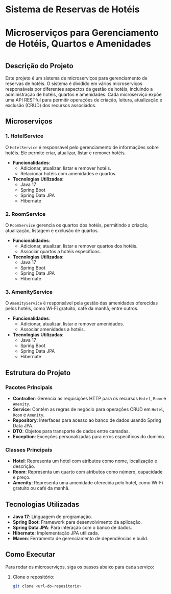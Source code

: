 # Sistema de Reservas de Hotéis
# Microserviços para Gerenciamento de Hotéis, Quartos e Amenidades

<h1 align="center">

## Descrição do Projeto
<p align="left">
Este projeto é um sistema de microserviços para gerenciamento de reservas de hotéis. O sistema é dividido em vários microserviços responsáveis por diferentes aspectos da gestão de hotéis, incluindo a administração de hotéis, quartos e amenidades. Cada microserviço expõe uma API RESTful para permitir operações de criação, leitura, atualização e exclusão (CRUD) dos recursos associados.
</p>

## Microserviços

### 1. HotelService
O `HotelService` é responsável pelo gerenciamento de informações sobre hotéis. Ele permite criar, atualizar, listar e remover hotéis.
- **Funcionalidades**:
  - Adicionar, atualizar, listar e remover hotéis.
  - Relacionar hotéis com amenidades e quartos.
- **Tecnologias Utilizadas**:
  - Java 17
  - Spring Boot
  - Spring Data JPA
  - Hibernate

### 2. RoomService
O `RoomService` gerencia os quartos dos hotéis, permitindo a criação, atualização, listagem e exclusão de quartos.
- **Funcionalidades**:
  - Adicionar, atualizar, listar e remover quartos dos hotéis.
  - Associar quartos a hotéis específicos.
- **Tecnologias Utilizadas**:
  - Java 17
  - Spring Boot
  - Spring Data JPA
  - Hibernate

### 3. AmenityService
O `AmenityService` é responsável pela gestão das amenidades oferecidas pelos hotéis, como Wi-Fi gratuito, café da manhã, entre outros.
- **Funcionalidades**:
  - Adicionar, atualizar, listar e remover amenidades.
  - Associar amenidades a hotéis.
- **Tecnologias Utilizadas**:
  - Java 17
  - Spring Boot
  - Spring Data JPA
  - Hibernate

## Estrutura do Projeto

### Pacotes Principais
- **Controller**: Gerencia as requisições HTTP para os recursos `Hotel`, `Room` e `Amenity`.
- **Service**: Contém as regras de negócio para operações CRUD em `Hotel`, `Room` e `Amenity`.
- **Repository**: Interfaces para acesso ao banco de dados usando Spring Data JPA.
- **DTO**: Objetos para transporte de dados entre camadas.
- **Exception**: Exceções personalizadas para erros específicos do domínio.

### Classes Principais
- **Hotel**: Representa um hotel com atributos como nome, localização e descrição.
- **Room**: Representa um quarto com atributos como número, capacidade e preço.
- **Amenity**: Representa uma amenidade oferecida pelo hotel, como Wi-Fi gratuito ou café da manhã.

## Tecnologias Utilizadas
- **Java 17**: Linguagem de programação.
- **Spring Boot**: Framework para desenvolvimento da aplicação.
- **Spring Data JPA**: Para interação com o banco de dados.
- **Hibernate**: Implementação JPA utilizada.
- **Maven**: Ferramenta de gerenciamento de dependências e build.

## Como Executar
Para rodar os microserviços, siga os passos abaixo para cada serviço:

1. Clone o repositório:
   ```bash
   git clone <url-do-repositorio>
